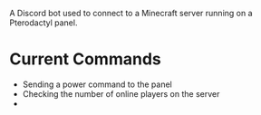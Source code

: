 A Discord bot used to connect to a Minecraft server running on a Pterodactyl panel.

# Current Commands
- Sending a power command to the panel
- Checking the number of online players on the server
- 
<!--stackedit_data:
eyJoaXN0b3J5IjpbMTc5ODE3Nzg2M119
-->